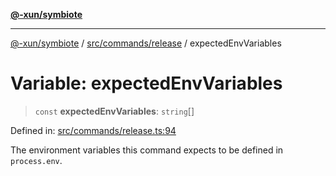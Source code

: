 [**@-xun/symbiote**](../../../../README.md)

***

[@-xun/symbiote](../../../../README.md) / [src/commands/release](../README.md) / expectedEnvVariables

# Variable: expectedEnvVariables

> `const` **expectedEnvVariables**: `string`[]

Defined in: [src/commands/release.ts:94](https://github.com/Xunnamius/symbiote/blob/62837922680f523ceb73c316fc4e6bbfb810fc1f/src/commands/release.ts#L94)

The environment variables this command expects to be defined in
`process.env`.
